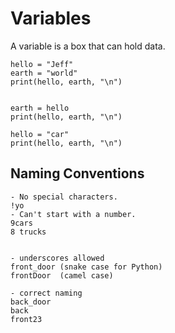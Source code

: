 # Variables

A variable is a box that can hold data. 

    hello = "Jeff"
    earth = "world"
    print(hello, earth, "\n")


    earth = hello
    print(hello, earth, "\n")

    hello = "car"
    print(hello, earth, "\n")




## Naming Conventions
    - No special characters.
    !yo
    - Can't start with a number.
    9cars
    8 trucks


    - underscores allowed
    front_door (snake case for Python)
    frontDoor  (camel case)

    - correct naming
    back_door
    back
    front23
